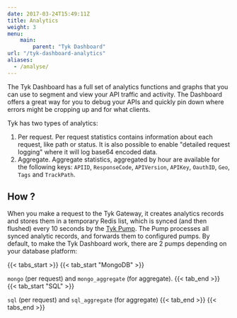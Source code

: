 ```yaml
---
date: 2017-03-24T15:49:11Z
title: Analytics
weight: 3
menu: 
    main:
        parent: "Tyk Dashboard"
url: "/tyk-dashboard-analytics"
aliases:
  - /analyse/
---
```


The Tyk Dashboard has a full set of analytics functions and graphs that you can use to segment and view your API traffic and activity. The Dashboard offers a great way for you to debug your APIs and quickly pin down where errors might be cropping up and for what clients.

Tyk has two types of analytics:

1. Per request. Per request statistics contains information about each request, like path or status. It is also possible to enable "detailed request logging" where it will log base64 encoded data.
2. Aggregate. Aggregate statistics, aggregated by hour are available for the following keys: `APIID`, `ResponseCode`, `APIVersion`, `APIKey`, `OauthID`, `Geo`, `Tags` and `TrackPath`.


## How ?

When you make a request to the Tyk Gateway, it creates analytics records and stores them in a temporary Redis list, which is synced (and then flushed) every 10 seconds by the [Tyk Pump](/tyk-pump/). The Pump processes all synced analytic records, and forwards them to configured pumps. By default, to make the Tyk Dashboard work, there are 2 pumps depending on your database platform:

{{< tabs_start >}}
{{< tab_start "MongoDB" >}}

 `mongo` (per request) and `mongo_aggregate` (for aggregate).
 {{< tab_end >}}
{{< tab_start "SQL" >}}

`sql` (per request) and `sql_aggregate` (for aggregate)
{{< tab_end >}}
{{< tabs_end >}}
